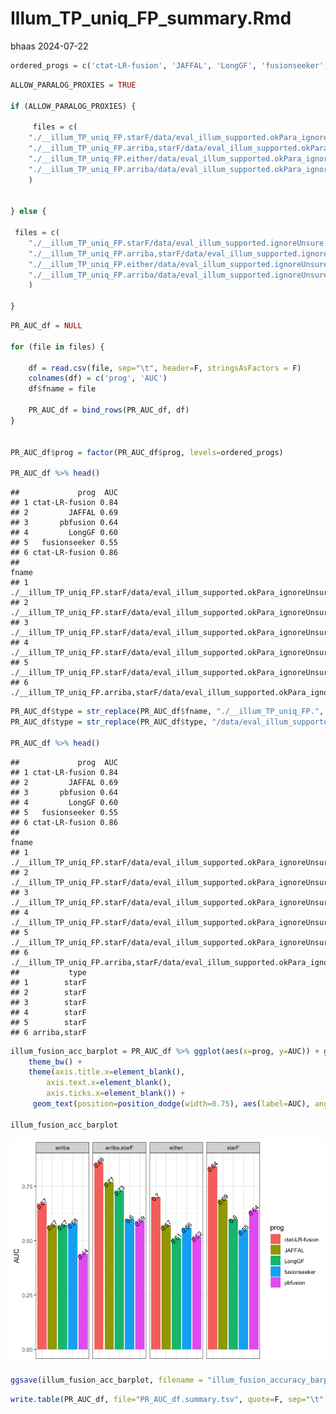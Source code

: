 Illum_TP_uniq_FP_summary.Rmd
================
bhaas
2024-07-22

``` r
ordered_progs = c('ctat-LR-fusion', 'JAFFAL', 'LongGF', 'fusionseeker', 'pbfusion')
```

``` r
ALLOW_PARALOG_PROXIES = TRUE

if (ALLOW_PARALOG_PROXIES) {
    
     files = c(
    "./__illum_TP_uniq_FP.starF/data/eval_illum_supported.okPara_ignoreUnsure.results.scored.PR.AUC",
    "./__illum_TP_uniq_FP.arriba,starF/data/eval_illum_supported.okPara_ignoreUnsure.results.scored.PR.AUC",
    "./__illum_TP_uniq_FP.either/data/eval_illum_supported.okPara_ignoreUnsure.results.scored.PR.AUC",
    "./__illum_TP_uniq_FP.arriba/data/eval_illum_supported.okPara_ignoreUnsure.results.scored.PR.AUC"
    )
    
    
} else {

 files = c(
    "./__illum_TP_uniq_FP.starF/data/eval_illum_supported.ignoreUnsure.results.scored.PR.AUC",
    "./__illum_TP_uniq_FP.arriba,starF/data/eval_illum_supported.ignoreUnsure.results.scored.PR.AUC",
    "./__illum_TP_uniq_FP.either/data/eval_illum_supported.ignoreUnsure.results.scored.PR.AUC",
    "./__illum_TP_uniq_FP.arriba/data/eval_illum_supported.ignoreUnsure.results.scored.PR.AUC"
    )
 
}
```

``` r
PR_AUC_df = NULL

for (file in files) {
    
    df = read.csv(file, sep="\t", header=F, stringsAsFactors = F)
    colnames(df) = c('prog', 'AUC')
    df$fname = file

    PR_AUC_df = bind_rows(PR_AUC_df, df)
}


PR_AUC_df$prog = factor(PR_AUC_df$prog, levels=ordered_progs)

PR_AUC_df %>% head()
```

    ##             prog  AUC
    ## 1 ctat-LR-fusion 0.84
    ## 2         JAFFAL 0.69
    ## 3       pbfusion 0.64
    ## 4         LongGF 0.60
    ## 5   fusionseeker 0.55
    ## 6 ctat-LR-fusion 0.86
    ##                                                                                                   fname
    ## 1        ./__illum_TP_uniq_FP.starF/data/eval_illum_supported.okPara_ignoreUnsure.results.scored.PR.AUC
    ## 2        ./__illum_TP_uniq_FP.starF/data/eval_illum_supported.okPara_ignoreUnsure.results.scored.PR.AUC
    ## 3        ./__illum_TP_uniq_FP.starF/data/eval_illum_supported.okPara_ignoreUnsure.results.scored.PR.AUC
    ## 4        ./__illum_TP_uniq_FP.starF/data/eval_illum_supported.okPara_ignoreUnsure.results.scored.PR.AUC
    ## 5        ./__illum_TP_uniq_FP.starF/data/eval_illum_supported.okPara_ignoreUnsure.results.scored.PR.AUC
    ## 6 ./__illum_TP_uniq_FP.arriba,starF/data/eval_illum_supported.okPara_ignoreUnsure.results.scored.PR.AUC

``` r
PR_AUC_df$type = str_replace(PR_AUC_df$fname, "./__illum_TP_uniq_FP.", "")
PR_AUC_df$type = str_replace(PR_AUC_df$type, "/data/eval_illum_supported.*$", "")

PR_AUC_df %>% head()
```

    ##             prog  AUC
    ## 1 ctat-LR-fusion 0.84
    ## 2         JAFFAL 0.69
    ## 3       pbfusion 0.64
    ## 4         LongGF 0.60
    ## 5   fusionseeker 0.55
    ## 6 ctat-LR-fusion 0.86
    ##                                                                                                   fname
    ## 1        ./__illum_TP_uniq_FP.starF/data/eval_illum_supported.okPara_ignoreUnsure.results.scored.PR.AUC
    ## 2        ./__illum_TP_uniq_FP.starF/data/eval_illum_supported.okPara_ignoreUnsure.results.scored.PR.AUC
    ## 3        ./__illum_TP_uniq_FP.starF/data/eval_illum_supported.okPara_ignoreUnsure.results.scored.PR.AUC
    ## 4        ./__illum_TP_uniq_FP.starF/data/eval_illum_supported.okPara_ignoreUnsure.results.scored.PR.AUC
    ## 5        ./__illum_TP_uniq_FP.starF/data/eval_illum_supported.okPara_ignoreUnsure.results.scored.PR.AUC
    ## 6 ./__illum_TP_uniq_FP.arriba,starF/data/eval_illum_supported.okPara_ignoreUnsure.results.scored.PR.AUC
    ##           type
    ## 1        starF
    ## 2        starF
    ## 3        starF
    ## 4        starF
    ## 5        starF
    ## 6 arriba,starF

``` r
illum_fusion_acc_barplot = PR_AUC_df %>% ggplot(aes(x=prog, y=AUC)) + geom_col(aes(fill=prog)) + facet_wrap(~type, ncol=4) +
    theme_bw() +
    theme(axis.title.x=element_blank(),
        axis.text.x=element_blank(),
        axis.ticks.x=element_blank()) +
     geom_text(position=position_dodge(width=0.75), aes(label=AUC), angle=45, size=rel(3.5))

illum_fusion_acc_barplot 
```

![](Illum_TP_uniq_FP_summary_files/figure-gfm/unnamed-chunk-5-1.png)<!-- -->

``` r
ggsave(illum_fusion_acc_barplot, filename = "illum_fusion_accuracy_barplot.svg", width=7, height=3.5)
```

``` r
write.table(PR_AUC_df, file="PR_AUC_df.summary.tsv", quote=F, sep="\t", row.names=F)
```
